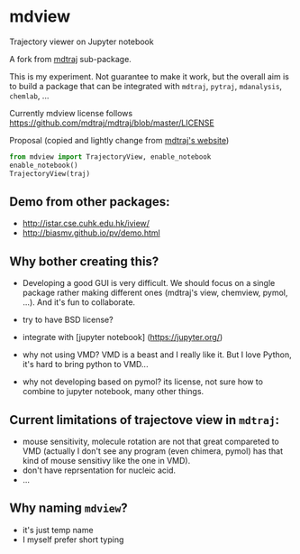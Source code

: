# mdview
Trajectory viewer on Jupyter notebook

A fork from [mdtraj](https://github.com/mdtraj/mdtraj/tree/master/mdtraj/html) sub-package.

This is my experiment. Not guarantee to make it work, but the overall aim is to build a package that can be integrated with `mdtraj`,
`pytraj`, `mdanalysis`, `chemlab`, ...

Currently mdview license follows https://github.com/mdtraj/mdtraj/blob/master/LICENSE

Proposal (copied and lightly change from [mdtraj's website](http://mdtraj.org/latest/viewer.html))

```python
from mdview import TrajectoryView, enable_notebook
enable_notebook()
TrajectoryView(traj)
```

## Demo from other packages:
- http://istar.cse.cuhk.edu.hk/iview/
- http://biasmv.github.io/pv/demo.html

## Why bother creating this?

- Developing a good GUI is very difficult. We should focus on a single package rather making different ones (mdtraj's view, chemview, pymol, ...). And it's fun to collaborate.

- try to have BSD license?
- integrate with [jupyter notebook] (https://jupyter.org/)
- why not using VMD? VMD is a beast and I really like it. But I love Python, it's hard to bring python to VMD...
- why not developing based on pymol? its license, not sure how to combine to jupyter notebook, many other things.

## Current limitations of trajectove view in `mdtraj`:

- mouse sensitivity, molecule rotation are not that great compareted to VMD (actually I don't see any program (even chimera, pymol) has that kind of mouse sensitivy like the one in VMD).
- don't have reprsentation for nucleic acid.
- ...


## Why naming `mdview`?
- it's just temp name
- I myself prefer short typing
